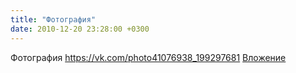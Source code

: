 ```yaml
---
title: "Фотография"
date: 2010-12-20 23:28:00 +0300
---
```


Фотография
<a class="vk-attach" href="https://vk.com/photo41076938_199297681">https://vk.com/photo41076938_199297681</a>
<a class="vk-attach" href="https://vk.com/photo41076938_199297681">Вложение</a>
